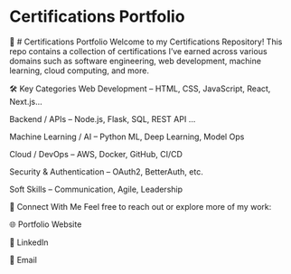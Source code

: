 # Certifications Portfolio
📜 # Certifications Portfolio
Welcome to my Certifications Repository! This repo contains a collection of certifications I’ve earned across various domains such as software engineering, web development, machine learning, cloud computing, and more.

🛠️ Key Categories
Web Development – HTML, CSS, JavaScript, React, Next.js...

Backend / APIs – Node.js, Flask, SQL, REST API ...

Machine Learning / AI – Python ML, Deep Learning, Model Ops

Cloud / DevOps – AWS, Docker, GitHub, CI/CD

Security & Authentication – OAuth2, BetterAuth, etc.

Soft Skills – Communication, Agile, Leadership

🔗 Connect With Me
Feel free to reach out or explore more of my work:

🌐 Portfolio Website

💼 LinkedIn

📧 Email
